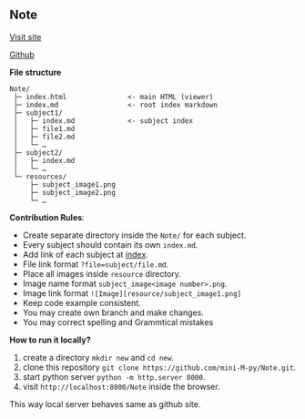 ## Note

[Visit site](https://zeneral.github.io/Note/)

[Github](https://github.com/zeneral/Note.git)

**File structure**
```
Note/
 ├─ index.html               <- main HTML (viewer)
 ├─ index.md                 <- root index markdown
 ├─ subject1/
 │   ├─ index.md             <- subject index
 │   ├─ file1.md
 │   ├─ file2.md
 │   └─ …
 ├─ subject2/
 │   ├─ index.md
 │   └─ …
 └─ resources/
     ├─ subject_image1.png
     ├─ subject_image2.png
     └─ …
```

**Contribution Rules**:
- Create separate directory inside the `Note/` for each subject.
- Every subject should contain its own `index.md`.
- Add link of each subject at [index](Note/index.md).
- File link format `?file=subject/file.md`.
- Place all images inside `resource` directory.
- Image name format `subject_image<image number>.png`.
- Image link format `![Image][resource/subject_image1.png]`
- Keep code example consistent.
- You may create own branch and make changes.
- You may correct spelling and Grammtical mistakes


**How to run it locally?**
1. create a directory `mkdir new` and `cd new`.
2. clone this repository `git clone https://github.com/mini-M-py/Note.git`.
3. start python server `python -m http.server 8000`.
4. visit `http://localhost:8000/Note` inside the browser.

This way local server behaves same as github site.
